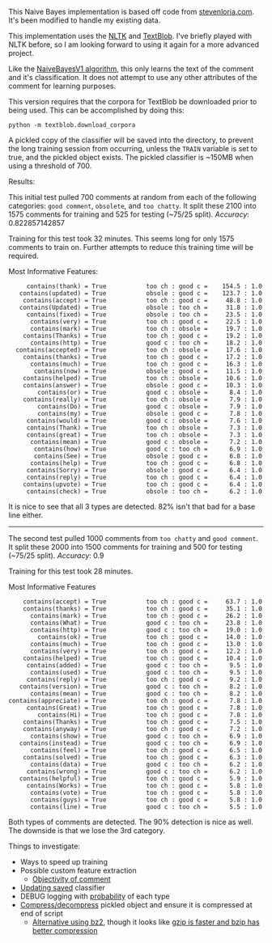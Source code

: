 This Naive Bayes implementation is based off code from [stevenloria.com](http://stevenloria.com/how-to-build-a-text-classification-system-with-python-and-textblob/). It's been modified to handle my existing data.

This implementation uses the [NLTK](http://www.nltk.org/) and [TextBlob](https://textblob.readthedocs.org/en/latest/). I've briefly played with NLTK before, so I am looking forward to using it again for a more advanced project.

Like the [NaiveBayesV1 algorithm](../NaiveBayesV1/README.txt), this only learns the text of the comment and it's classification. It does not attempt to use any other attributes of the comment for learning purposes.

This version requires that the corpora for TextBlob be downloaded prior to being used. This can be accomplished by doing this:

    python -m textblob.download_corpora

A pickled copy of the classifier will be saved into the directory, to prevent the long training session from occurring, unless the `TRAIN` variable is set to true, and the pickled object exists. The pickled classifier is ~150MB when using a threshold of 700.

Results:

This initial test pulled 700 comments at random from each of the following categories: `good comment`, `obsolete`, and `too chatty`. It split these 2100 into 1575 comments for training and 525 for testing (~75/25 split).
*Accuracy*: 0.822857142857

Training for this test took 32 minutes. This seems long for only 1575 comments to train on. Further attempts to reduce this training time will be required.

Most Informative Features:

         contains(thank) = True           too ch : good c =    154.5 : 1.0
       contains(updated) = True           obsole : good c =    123.7 : 1.0
        contains(accept) = True           too ch : good c =     48.8 : 1.0
       contains(Updated) = True           obsole : too ch =     31.8 : 1.0
         contains(fixed) = True           obsole : too ch =     23.5 : 1.0
          contains(very) = True           too ch : good c =     22.5 : 1.0
          contains(mark) = True           too ch : obsole =     19.7 : 1.0
        contains(Thanks) = True           too ch : good c =     19.2 : 1.0
          contains(http) = True           good c : too ch =     18.2 : 1.0
      contains(accepted) = True           too ch : obsole =     17.6 : 1.0
        contains(thanks) = True           too ch : good c =     17.2 : 1.0
          contains(much) = True           too ch : good c =     16.3 : 1.0
           contains(now) = True           obsole : good c =     11.5 : 1.0
        contains(helped) = True           too ch : obsole =     10.6 : 1.0
        contains(answer) = True           obsole : good c =     10.3 : 1.0
            contains(or) = True           good c : obsole =      8.4 : 1.0
        contains(really) = True           too ch : obsole =      7.9 : 1.0
            contains(Do) = True           good c : obsole =      7.9 : 1.0
            contains(my) = True           obsole : good c =      7.8 : 1.0
         contains(would) = True           good c : obsole =      7.6 : 1.0
         contains(Thank) = True           too ch : obsole =      7.3 : 1.0
         contains(great) = True           too ch : obsole =      7.3 : 1.0
          contains(mean) = True           good c : obsole =      7.2 : 1.0
           contains(how) = True           good c : too ch =      6.9 : 1.0
           contains(See) = True           obsole : good c =      6.8 : 1.0
          contains(help) = True           too ch : good c =      6.8 : 1.0
         contains(Sorry) = True           obsole : good c =      6.4 : 1.0
         contains(reply) = True           too ch : good c =      6.4 : 1.0
        contains(upvote) = True           too ch : good c =      6.4 : 1.0
         contains(check) = True           obsole : too ch =      6.2 : 1.0

It is nice to see that all 3 types are detected. 82% isn't that bad for a base line either.

---


The second test pulled 1000 comments from `too chatty` and `good comment`. It split these 2000 into 1500 comments for training and 500 for testing (~75/25 split).
*Accuracy*: 0.9

Training for this test took 28 minutes.

Most Informative Features

        contains(accept) = True           too ch : good c =     63.7 : 1.0
        contains(thanks) = True           too ch : good c =     35.1 : 1.0
          contains(mark) = True           too ch : good c =     26.2 : 1.0
          contains(What) = True           good c : too ch =     23.8 : 1.0
          contains(http) = True           good c : too ch =     19.0 : 1.0
            contains(ok) = True           too ch : good c =     14.0 : 1.0
          contains(much) = True           too ch : good c =     13.0 : 1.0
          contains(very) = True           too ch : good c =     12.2 : 1.0
        contains(helped) = True           too ch : good c =     10.4 : 1.0
         contains(added) = True           good c : too ch =      9.5 : 1.0
          contains(used) = True           good c : too ch =      9.5 : 1.0
         contains(reply) = True           too ch : good c =      9.2 : 1.0
       contains(version) = True           good c : too ch =      8.2 : 1.0
          contains(mean) = True           good c : too ch =      8.2 : 1.0
    contains(appreciate) = True           too ch : good c =      7.8 : 1.0
         contains(Great) = True           too ch : good c =      7.8 : 1.0
            contains(Hi) = True           too ch : good c =      7.8 : 1.0
        contains(Thanks) = True           too ch : good c =      7.5 : 1.0
        contains(anyway) = True           too ch : good c =      7.2 : 1.0
          contains(show) = True           good c : too ch =      6.9 : 1.0
       contains(instead) = True           good c : too ch =      6.9 : 1.0
          contains(feel) = True           too ch : good c =      6.5 : 1.0
        contains(solved) = True           too ch : good c =      6.3 : 1.0
          contains(data) = True           good c : too ch =      6.2 : 1.0
         contains(wrong) = True           good c : too ch =      6.2 : 1.0
       contains(helpful) = True           too ch : good c =      5.9 : 1.0
         contains(Works) = True           too ch : good c =      5.8 : 1.0
          contains(vote) = True           too ch : good c =      5.8 : 1.0
          contains(guys) = True           too ch : good c =      5.8 : 1.0
          contains(line) = True           good c : too ch =      5.5 : 1.0

Both types of comments are detected. The 90% detection is nice as well. The downside is that we lose the 3rd category.



Things to investigate:

 - Ways to speed up training
 - Possible custom feature extraction
   - [Objectivity of comment](https://textblob.readthedocs.org/en/latest/quickstart.html#sentiment-analysis)
 - [Updating saved](https://textblob.readthedocs.org/en/latest/classifiers.html#loading-data-and-creating-a-classifier) classifier
 - DEBUG logging with [probability](https://textblob.readthedocs.org/en/latest/classifiers.html#classifying-text) of each type
 - [Compress/decompress](http://henrysmac.org/blog/2010/3/15/python-pickle-example-including-gzip-for-compression.html) pickled object and ensure it is compressed at end of script
   - [Alternative using bz2](http://stackoverflow.com/questions/18474791/decreasing-the-size-of-cpickle-objects), though it looks like [gzip is faster and bzip has better compression](http://tukaani.org/lzma/benchmarks.html)

